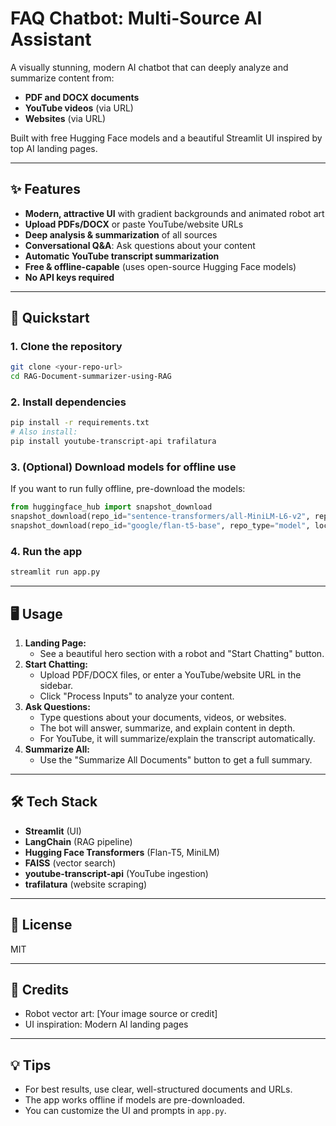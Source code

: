 # FAQ Chatbot: Multi-Source AI Assistant

A visually stunning, modern AI chatbot that can deeply analyze and summarize content from:
- **PDF and DOCX documents**
- **YouTube videos** (via URL)
- **Websites** (via URL)

Built with free Hugging Face models and a beautiful Streamlit UI inspired by top AI landing pages.

---

## ✨ Features
- **Modern, attractive UI** with gradient backgrounds and animated robot art
- **Upload PDFs/DOCX** or paste YouTube/website URLs
- **Deep analysis & summarization** of all sources
- **Conversational Q&A**: Ask questions about your content
- **Automatic YouTube transcript summarization**
- **Free & offline-capable** (uses open-source Hugging Face models)
- **No API keys required**

---

## 🚀 Quickstart

### 1. **Clone the repository**
```bash
git clone <your-repo-url>
cd RAG-Document-summarizer-using-RAG
```

### 2. **Install dependencies**
```bash
pip install -r requirements.txt
# Also install:
pip install youtube-transcript-api trafilatura
```

### 3. **(Optional) Download models for offline use**
If you want to run fully offline, pre-download the models:
```python
from huggingface_hub import snapshot_download
snapshot_download(repo_id="sentence-transformers/all-MiniLM-L6-v2", repo_type="model", local_dir="./models/sentence-transformers_all-MiniLM-L6-v2")
snapshot_download(repo_id="google/flan-t5-base", repo_type="model", local_dir="./models/google-flan-t5-base")
```

### 4. **Run the app**
```bash
streamlit run app.py
```

---

## 🖥️ Usage
1. **Landing Page:**
   - See a beautiful hero section with a robot and "Start Chatting" button.
2. **Start Chatting:**
   - Upload PDF/DOCX files, or enter a YouTube/website URL in the sidebar.
   - Click "Process Inputs" to analyze your content.
3. **Ask Questions:**
   - Type questions about your documents, videos, or websites.
   - The bot will answer, summarize, and explain content in depth.
   - For YouTube, it will summarize/explain the transcript automatically.
4. **Summarize All:**
   - Use the "Summarize All Documents" button to get a full summary.

---

## 🛠️ Tech Stack
- **Streamlit** (UI)
- **LangChain** (RAG pipeline)
- **Hugging Face Transformers** (Flan-T5, MiniLM)
- **FAISS** (vector search)
- **youtube-transcript-api** (YouTube ingestion)
- **trafilatura** (website scraping)

---

## 📄 License
MIT

---

## 🙏 Credits
- Robot vector art: [Your image source or credit]
- UI inspiration: Modern AI landing pages

---

## 💡 Tips
- For best results, use clear, well-structured documents and URLs.
- The app works offline if models are pre-downloaded.
- You can customize the UI and prompts in `app.py`.

